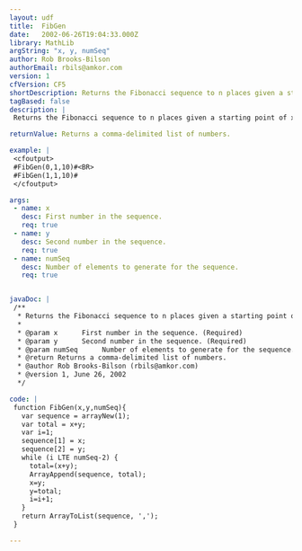 ```yaml
---
layout: udf
title:  FibGen
date:   2002-06-26T19:04:33.000Z
library: MathLib
argString: "x, y, numSeq"
author: Rob Brooks-Bilson
authorEmail: rbils@amkor.com
version: 1
cfVersion: CF5
shortDescription: Returns the Fibonacci sequence to n places given a starting point of x and y.
tagBased: false
description: |
 Returns the Fibonacci sequence to n places given a starting point of x and y (each integer is the sum of the two previous integers).  Note that the function will also calculate the sequence for non-Fibonacci numbers.  Based on FibCalc() by Phillip B. Holmes (pholmes@mediares.com).

returnValue: Returns a comma-delimited list of numbers.

example: |
 <cfoutput>
 #FibGen(0,1,10)#<BR>
 #FibGen(1,1,10)#
 </cfoutput>

args:
 - name: x
   desc: First number in the sequence.
   req: true
 - name: y
   desc: Second number in the sequence.
   req: true
 - name: numSeq
   desc: Number of elements to generate for the sequence.
   req: true


javaDoc: |
 /**
  * Returns the Fibonacci sequence to n places given a starting point of x and y.
  * 
  * @param x      First number in the sequence. (Required)
  * @param y      Second number in the sequence. (Required)
  * @param numSeq      Number of elements to generate for the sequence. (Required)
  * @return Returns a comma-delimited list of numbers. 
  * @author Rob Brooks-Bilson (rbils@amkor.com) 
  * @version 1, June 26, 2002 
  */

code: |
 function FibGen(x,y,numSeq){
   var sequence = arrayNew(1);
   var total = x+y;
   var i=1;
   sequence[1] = x;
   sequence[2] = y;
   while (i LTE numSeq-2) {
     total=(x+y); 
     ArrayAppend(sequence, total);
     x=y; 
     y=total;
     i=i+1;
   }
   return ArrayToList(sequence, ',');
 }

---
```


